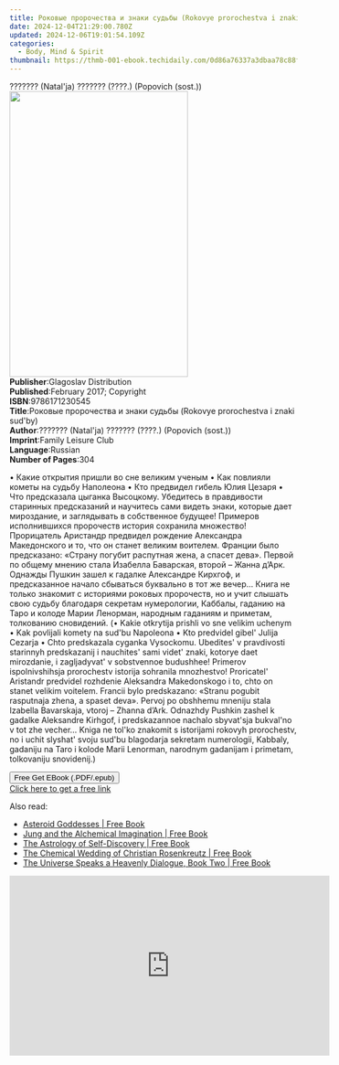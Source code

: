 ```yaml
---
title: Роковые пророчества и знаки судьбы (Rokovye prorochestva i znaki sud'by) | Free Book
date: 2024-12-04T21:29:00.780Z
updated: 2024-12-06T19:01:54.109Z
categories:
  - Body, Mind & Spirit
thumbnail: https://thmb-001-ebook.techidaily.com/0d86a76337a3dbaa78c88f13ecbad567ce2f87d5d80c66ef0fec4008584bdeb8.jpg
---
```

<main id="book-container">
  <div class="flex flex-col">
    <div class="book-brief flex-1 py-6 px-4 sm:p-6 md:py-10 md:px-8">
      <!-- brief-->
      <div class="book-brief-main">
        ??????? (Natal'ja) ??????? (????.) (Popovich (sost.))
      </div>
    </div>
    <div
      class="book-meta-info flex-1 grid gap-4 col-start-1 col-end-3 row-start-1 sm:mb-6 sm:grid-cols-4 lg:gap-6 lg:col-start-2 lg:row-end-6 lg:row-span-6 lg:mb-0"
    >
      <div
        class="book-meta-info-left place-content-center mt-4 p-4 text-sm leading-6 col-start-2 col-span-2 dark:text-slate-400"
      >
        <img
          class="w-full h-500 object-cover rounded-lg sm:h-255 sm:col-span-2 lg:col-span-full"
          src="https://img-001-ebook.techidaily.com/b552bd6cec8ff28a82beb339f7160870dcb1a0ec1a594e9b68adf4c2ffdf10c1.jpg"
          alt=""
          width="312"
          height="500"
        />
      </div>
      <div
        class="book-meta-info-right mt-2 col-start-1 row-start-2 col-span-3 self-center"
      >
        <!-- meta data  -->
        <div class="flex flex-col px-4 md:px-8">
          <div class="flex-1">
            <strong>Publisher</strong>:<span class="px-2"
              >Glagoslav Distribution</span
            >
          </div>
          <div class="flex-1">
            <strong>Published</strong>:<span class="px-2"
              >February 2017; Copyright</span
            >
          </div>
          <div class="flex-1">
            <strong>ISBN</strong>:<span class="px-2">9786171230545</span>
          </div>
          <div class="flex-1">
            <strong>Title</strong>:<span class="px-2"
              >Роковые пророчества и знаки судьбы (Rokovye prorochestva i znaki
              sud&#39;by)</span
            >
          </div>
          <div class="flex-1">
            <strong>Author</strong>:<span class="px-2"
              >??????? (Natal&#39;ja) ??????? (????.) (Popovich (sost.))</span
            >
          </div>
          <div class="flex-1">
            <strong>Imprint</strong>:<span class="px-2"
              >Family Leisure Club</span
            >
          </div>
          <div class="flex-1">
            <strong>Language</strong>:<span class="px-2">Russian</span>
          </div>
          <div class="flex-1">
            <strong>Number of Pages</strong>:<span class="px-2">304</span>
          </div>
        </div>
      </div>
    </div>
    <div class="book-description flex-1 py-6 px-4 sm:p-6 md:py-10 md:px-8">
      <div class="book-description-main">
        <div accordion-content="" id="description">
          <p>
            • Какие открытия пришли во сне великим ученым • Как повлияли кометы
            на судьбу Наполеона • Кто предвидел гибель Юлия Цезаря • Что
            предсказала цыганка Высоцкому. Убедитесь в правдивости старинных
            предсказаний и научитесь сами видеть знаки, которые дает мироздание,
            и заглядывать в собственное будущее! Примеров исполнившихся
            пророчеств история сохранила множество! Прорицатель Аристандр
            предвидел рождение Александра Македонского и то, что он станет
            великим воителем. Франции было предсказано: «Страну погубит
            распутная жена, а спасет дева». Первой по общему мнению стала
            Изабелла Баварская, второй – Жанна д’Арк. Однажды Пушкин зашел к
            гадалке Александре Кирхгоф, и предсказанное начало сбываться
            буквально в тот же вечер… Книга не только знакомит с историями
            роковых пророчеств, но и учит слышать свою судьбу благодаря секретам
            нумерологии, Каббалы, гаданию на Таро и колоде Марии Ленорман,
            народным гаданиям и приметам, толкованию сновидений. (• Kakie
            otkrytija prishli vo sne velikim uchenym • Kak povlijali komety na
            sud'bu Napoleona • Kto predvidel gibel' Julija Cezarja • Chto
            predskazala cyganka Vysockomu. Ubedites' v pravdivosti starinnyh
            predskazanij i nauchites' sami videt' znaki, kotorye daet
            mirozdanie, i zagljadyvat' v sobstvennoe budushhee! Primerov
            ispolnivshihsja prorochestv istorija sohranila mnozhestvo!
            Proricatel' Aristandr predvidel rozhdenie Aleksandra Makedonskogo i
            to, chto on stanet velikim voitelem. Francii bylo predskazano:
            «Stranu pogubit rasputnaja zhena, a spaset deva». Pervoj po obshhemu
            mneniju stala Izabella Bavarskaja, vtoroj – Zhanna d’Ark. Odnazhdy
            Pushkin zashel k gadalke Aleksandre Kirhgof, i predskazannoe nachalo
            sbyvat'sja bukval'no v tot zhe vecher… Kniga ne tol'ko znakomit s
            istorijami rokovyh prorochestv, no i uchit slyshat' svoju sud'bu
            blagodarja sekretam numerologii, Kabbaly, gadaniju na Taro i kolode
            Marii Lenorman, narodnym gadanijam i primetam, tolkovaniju
            snovidenij.)
          </p>
        </div>
        <div class="accordion-fader"></div>
      </div>
    </div>
    <div class="book-excerpts flex-1 py-6 px-4 sm:p-6 md:py-10 md:px-8"></div>
    <div
      class="book-about-author flex-1 py-6 px-4 sm:p-6 md:py-10 md:px-8"
    ></div>
    <div class="book-free-get flex-1 py-6 px-4 sm:p-6 md:py-10 md:px-8">
      <button
        id="btn-free-get"
        class="bg-blue-500 hover:bg-blue-700 text-white font-bold py-2 px-4 rounded"
      >
        Free Get EBook (.PDF/.epub)
      </button>
      <div id="countdown-display" class="px-2 text-lg mt-2"></div>
      <a
        id="free-link"
        class="hidden bg-blue-500 hover:bg-blue-700 text-white font-bold py-2 px-4 rounded"
        href="https://www.ebooks.com/en-us/book/95793949/rokovye-prorochestva-i-znaki-sud-by/natal-ja-popovich-sost/"
        target="_blank"
        >Click here to get a free link</a
      >
    </div>
    <script>
      let countdownTime = 0;
      let countdownInterval = null;
      document
        .getElementById('btn-free-get')
        .addEventListener('click', startCountdown);
      function startCountdown() {
        countdownTime = new Date().getTime() + 60000 * 3;
        countdownInterval = setInterval(updateCountdown, 1000);
        document.getElementById('btn-free-get').disabled = true;
        document
          .getElementById('btn-free-get')
          .classList.add('bg-gray-500', 'cursor-not-allowed');
      }
      function updateCountdown() {
        let currentTime = new Date().getTime();
        let timeLeft = countdownTime - currentTime;
        let secondsLeft = Math.floor(timeLeft / 1000);
        document.getElementById('countdown-display').innerHTML =
          `Remaining time: ${secondsLeft} seconds.`;
        if (secondsLeft <= 0) {
          clearInterval(countdownInterval);
          document.getElementById('btn-free-get').classList.add('hidden');
          document.getElementById('free-link').classList.remove('hidden');
          document.getElementById('countdown-display').innerHTML = '';
        }
      }
    </script>
  </div>
</main>

<ins class="adsbygoogle"
      style="display:block"
      data-ad-client="ca-pub-7571918770474297"
      data-ad-slot="8358498916"
      data-ad-format="auto"
      data-full-width-responsive="true"></ins>
    

<span class="atpl-alsoreadstyle">Also read:</span>
<div><ul>
<li><a href="https://novels-ebooks.techidaily.com/1138133-9780892545629-asteroid-goddesses/"><u>Asteroid Goddesses | Free Book</u></a></li>
<li><a href="https://novels-ebooks.techidaily.com/1138136-9780892545674-jung-and-the-alchemical-imagination/"><u>Jung and the Alchemical Imagination | Free Book</u></a></li>
<li><a href="https://novels-ebooks.techidaily.com/1138134-9780892545711-the-astrology-of-self-discovery/"><u>The Astrology of Self-Discovery | Free Book</u></a></li>
<li><a href="https://novels-ebooks.techidaily.com/1138141-9781609259242-the-chemical-wedding-of-christian-rosenkreutz/"><u>The Chemical Wedding of Christian Rosenkreutz | Free Book</u></a></li>
<li><a href="https://novels-ebooks.techidaily.com/1138202-9780988178724-the-universe-speaks-a-heavenly-dialogue-book-two/"><u>The Universe Speaks a Heavenly Dialogue, Book Two | Free Book</u></a></li>
</ul></div>

<!-- affiliate ads begin -->
<iframe width="560" height="315" src="https://www.youtube.com/embed/793ViIxl4tI?si=DDBkjPlPX5bZ-f1Y" title="YouTube video player" frameborder="0" allow="accelerometer; autoplay; clipboard-write; encrypted-media; gyroscope; picture-in-picture; web-share" referrerpolicy="strict-origin-when-cross-origin" allowfullscreen></iframe>
<!-- affiliate ads end -->

